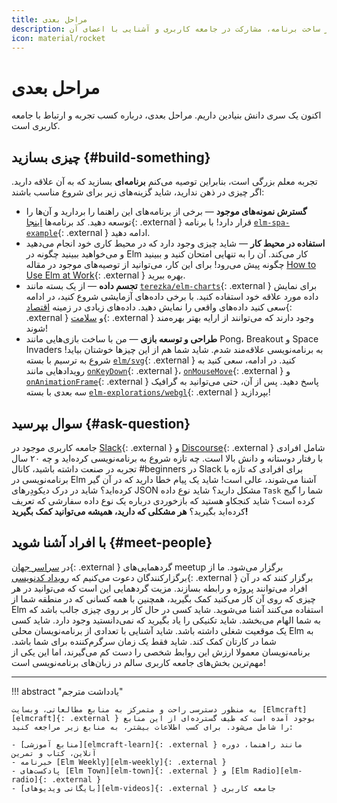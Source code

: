 ```yaml
---
title: مراحل بعدی
description: مقدمه‌ای بر ساخت برنامه، مشارکت در جامعه کاربری و آشنایی با اعضای آن
icon: material/rocket
---
```


# مراحل بعدی

اکنون یک سری دانش بنیادین داریم. مراحل بعدی، درباره کسب تجربه و ارتباط با جامعه کاربری است.

## چیزی بسازید {#build-something}

تجربه معلم بزرگی است، بنابراین توصیه می‌کنم **برنامه‌ای** بسازید که به آن علاقه دارید. اگر چیزی در ذهن ندارید، شاید گزینه‌های زیر برای شروع مناسب باشند:

- **گسترش نمونه‌های موجود** &mdash; برخی از برنامه‌های این راهنما را بردارید و آن‌ها را توسعه دهید. کد برنامه‌ها [اینجا][tea-tutorial]{: .external } قرار دارد! با برنامه [`elm-spa-example`][elm-spa-example]{: .external } ادامه دهید.
- **استفاده در محیط کار** &mdash; شاید چیزی وجود دارد که در محیط کاری خود انجام می‌دهید و می‌خواهید ببینید چگونه در Elm کار می‌کند. آن را به تنهایی امتحان کنید و ببینید چگونه پیش می‌رود! برای این کار، می‌توانید از توصیه‌های موجود در مقاله [How to Use Elm at Work][elm-at-work]{: .external } بهره ببرید.
- **تجسم داده** &mdash; از یک بسته مانند [`terezka/elm-charts`][elm-charts]{: .external } برای نمایش داده مورد علاقه خود استفاده کنید. با برخی داده‌های آزمایشی شروع کنید، در ادامه سعی کنید داده‌های واقعی را نمایش دهید. داده‌های زیادی در زمینه [اقتصاد][data-economy]{: .external } و [سلامت][data-health]{: .external } وجود دارند که می‌توانند از ارایه بهتر بهره‌مند شوند!
- **طراحی و توسعه بازی** &mdash; من با ساخت بازی‌هایی مانند Pong، Breakout و Space Invaders به برنامه‌نویسی علاقه‌مند شدم. شاید شما هم از این چیزها خوشتان بیاید! شروع به ترسیم با بسته [`elm/svg`][elm-svg]{: .external } کنید. در ادامه، سعی کنید به رویدادهایی مانند [`onKeyDown`][onkeydown]{: .external }، [`onMouseMove`][onmousemove]{: .external } و [`onAnimationFrame`][onanimationframe]{: .external } پاسخ دهید. پس از آن، حتی می‌توانید به گرافیک سه بعدی با بسته [`elm-explorations/webgl`][webgl]{: .external } بپردازید!

## سوال بپرسید {#ask-question}

جامعه کاربری موجود در [Slack][slack]{: .external } و [Discourse][discourse]{: .external } شامل افرادی با رفتار دوستانه و دانش بالا است. چه تازه شروع به برنامه‌نویسی کرده‌اید و چه ۲۰ سال تجربه در صنعت داشته باشید، کانال #beginners در Slack برای افرادی که تازه با برنامه‌نویسی در Elm آشنا می‌شوند، عالی است! شاید یک پیام خطا دارید که در آن گیر کرده‌اید؟ شاید در درک دیکودِرهای JSON مشکل دارید؟ شاید نوع داده `Task` شما را گیج کرده است؟ شاید کنجکاو هستید که بازخوردی درباره یک نوع داده سفارشی که تعریف کرده‌اید بگیرید؟ **هر مشکلی که دارید، همیشه می‌توانید کمک بگیرید!**

## با افراد آشنا شوید {#meet-people}

در [سراسر جهان][meetup-elm]{: .external } گردهمایی‌های meetup برگزار می‌شود. ما از برگزارکنندگان دعوت می‌کنیم که [رویداد کدنویسی][noredink-meetup]{: .external } برگزار کنند که در آن افراد می‌توانند پروژه و رابطه بسازند. مزیت گردهمایی این است که می‌توانید در هر چیزی که روی آن کار می‌کنید کمک بگیرید، همچنین با همه کسانی که در منطقه شما از Elm استفاده می‌کنند آشنا می‌شوید. شاید کسی در حال کار بر روی چیزی جالب باشد که به شما الهام می‌بخشد. شاید تکنیکی را یاد بگیرید که نمی‌دانستید وجود دارد. شاید کسی یک موقعیت شغلی داشته باشد. شاید آشنایی با تعدادی از برنامه‌نویسان محلی Elm به شما در کارتان کمک کند. شاید فقط یک زمان سرگرم‌کننده برای شما باشد. برنامه‌نویسان معمولا ارزش این روابط شخصی را دست کم می‌گیرند، اما این یکی از مهم‌ترین بخش‌های جامعه کاربری سالم در زبان‌های برنامه‌نویسی است!

***

!!! abstract "یادداشت مترجم"

	به منظور دسترسی راحت و متمرکز به منابع مطالعاتی، وبسایت [Elmcraft][elmcraft]{: .external } بوجود آمده است که طیف گسترده‌ای از این منابع را شامل می‌شود. برای کسب اطلاعات بیشتر، به منابع زیر مراجعه کنید:

	- [منابع آموزشی][elmcraft-learn]{: .external } مانند راهنما، دوره آنلاین، کتاب و تمرین
	- خبرنامه [Elm Weekly][elm-weekly]{: .external }
	- پادکست‌های [Elm Town][elm-town]{: .external } و [Elm Radio][elm-radio]{: .external }
	- [بایگانی ویدیوهای][elm-videos]{: .external } جامعه کاربری

[tea-tutorial]: https://github.com/evancz/elm-architecture-tutorial
[elm-spa-example]: https://github.com/rtfeldman/elm-spa-example
[elm-at-work]: https://elm-lang.org/blog/how-to-use-elm-at-work
[elm-charts]: https://www.elm-charts.org
[data-economy]: https://data.bls.gov/timeseries/LNS11300000
[data-health]: https://wonder.cdc.gov
[elm-svg]: https://package.elm-lang.org/packages/elm/svg/latest
[onkeydown]: https://package.elm-lang.org/packages/elm/browser/latest/Browser-Events#onKeyDown
[onmousemove]: https://package.elm-lang.org/packages/elm/browser/latest/Browser-Events#onMouseMove
[onanimationframe]: https://package.elm-lang.org/packages/elm/browser/latest/Browser-Events#onAnimationFrame
[webgl]: https://package.elm-lang.org/packages/elm-explorations/webgl/latest
[slack]: https://elm-lang.org/community/slack
[discourse]: https://discourse.elm-lang.org
[meetup-elm]: https://www.meetup.com/topics/elm-programming/all
[noredink-meetup]: https://blog.noredink.com/post/142283641812/designing-meetups-to-build-better-communities
[elmcraft]: https://elmcraft.org
[elmcraft-learn]: https://elmcraft.org/learn
[elm-weekly]: https://www.elmweekly.nl
[elm-town]: https://elm.town
[elm-radio]: https://elm-radio.com
[elm-videos]: https://elmcraft.org/media/videos